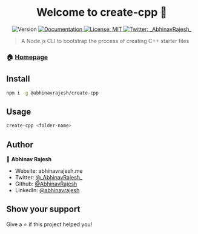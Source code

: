 <h1 align="center">Welcome to create-cpp 👋</h1>
<p align="center">
  <img alt="Version" src="https://img.shields.io/badge/version-1.0.0-blue.svg?cacheSeconds=2592000" />
  <a href="https://github.com/AbhinavRajesh/create-cpp" target="_blank">
    <img alt="Documentation" src="https://img.shields.io/badge/documentation-yes-brightgreen.svg" />
  </a>
  <a href="#" target="_blank">
    <img alt="License: MIT" src="https://img.shields.io/badge/License-MIT-yellow.svg" />
  </a>
  <a href="https://twitter.com/_AbhinavRajesh_" target="_blank">
    <img alt="Twitter: _AbhinavRajesh_" src="https://img.shields.io/twitter/follow/_AbhinavRajesh_.svg?style=social" />
  </a>
</p>

> A Node.js CLI to bootstrap the process of creating C++ starter files

### 🏠 [Homepage](https://github.com/AbhinavRajesh/create-cpp)

## Install

```sh
npm i -g @abhinavrajesh/create-cpp
```

## Usage

```sh
create-cpp <folder-name>
```

## Author

👤 **Abhinav Rajesh**

- Website: abhinavrajesh.me
- Twitter: [@\_AbhinavRajesh\_](https://twitter.com/_AbhinavRajesh_)
- Github: [@AbhinavRajesh](https://github.com/AbhinavRajesh)
- LinkedIn: [@abhinavrajesh](https://linkedin.com/in/abhinavrajesh)

## Show your support

Give a ⭐️ if this project helped you!
